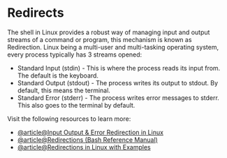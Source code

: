 # Redirects

The shell in Linux provides a robust way of managing input and output streams of a command or program, this mechanism is known as Redirection. Linux being a multi-user and multi-tasking operating system, every process typically has 3 streams opened:

*   Standard Input (stdin) - This is where the process reads its input from. The default is the keyboard.
*   Standard Output (stdout) - The process writes its output to stdout. By default, this means the terminal.
*   Standard Error (stderr) - The process writes error messages to stderr. This also goes to the terminal by default.

Visit the following resources to learn more:

- [@article@Input Output & Error Redirection in Linux](https://linuxhandbook.com/redirection-linux/)
- [@article@Redirections (Bash Reference Manual)](https://www.gnu.org/software/bash/manual/html_node/Redirections.html)
- [@article@Redirections in Linux with Examples](https://linuxopsys.com/redirections-in-linux-with-examples)